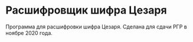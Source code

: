 # Расшифровщик шифра Цезаря

Программа для расшифровки шифра Цезаря.
Сделана для сдачи РГР в ноябре 2020 года.
